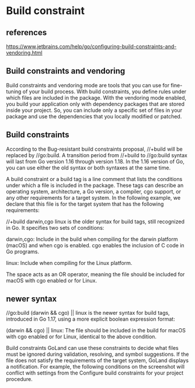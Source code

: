 # Build constraint

## references

<https://www.jetbrains.com/help/go/configuring-build-constraints-and-vendoring.html>

## Build constraints and vendoring

Build constraints and vendoring mode are tools that you can use for fine-tuning of your build process. With build constraints, you define rules under which files are included in the package. With the vendoring mode enabled, you build your application only with dependency packages that are stored inside your project. So, you can include only a specific set of files in your package and use the dependencies that you locally modified or patched.

## Build constraints

According to the Bug-resistant build constraints proposal, //+build will be replaced by //go:build. A transition period from //+build to //go:build syntax will last from Go version 1.16 through version 1.18. In the 1.16 version of Go, you can use either the old syntax or both syntaxes at the same time.

A build constraint or a build tag is a line comment that lists the conditions under which a file is included in the package. These tags can describe an operating system, architecture, a Go version, a compiler, cgo support, or any other requirements for a target system. In the following example, we declare that this file is for the target system that has the following requirements:

//+build darwin,cgo linux is the older syntax for build tags, still recognized in Go. It specifies two sets of conditions:

darwin,cgo: Include in the build when compiling for the darwin platform (macOS) and when cgo is enabled. cgo enables the inclusion of C code in Go programs.

linux: Include when compiling for the Linux platform.

The space acts as an OR operator, meaning the file should be included for macOS with cgo enabled or for Linux.

## newer syntax

//go:build (darwin && cgo) || linux is the newer syntax for build tags, introduced in Go 1.17, using a more explicit boolean expression format:

(darwin && cgo) || linux: The file should be included in the build for macOS with cgo enabled or for Linux, identical to the above condition.

Build constraints
GoLand can use these constraints to decide what files must be ignored during validation, resolving, and symbol suggestions. If the file does not satisfy the requirements of the target system, GoLand displays a notification. For example, the following conditions on the screenshot will conflict with settings from the Configure build constraints for your project procedure.
